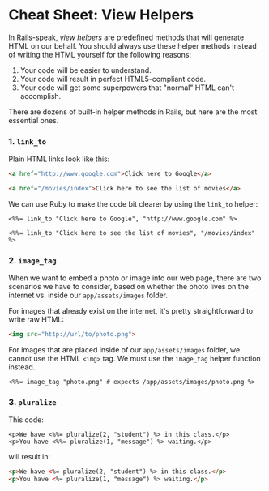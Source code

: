# Cheat Sheet: View Helpers

In Rails-speak, *view helpers* are predefined methods that will generate HTML on our behalf.  You should always use these helper methods instead of writing the HTML yourself for the following reasons:

1. Your code will be easier to understand.
1. Your code will result in perfect HTML5-compliant code.
1. Your code will get some superpowers that "normal" HTML can't accomplish.

There are dozens of built-in helper methods in Rails, but here are the most essential ones.

### 1. `link_to`

Plain HTML links look like this:

``` html
<a href="http://www.google.com">Click here to Google</a>

<a href="/movies/index">Click here to see the list of movies</a>
```

We can use Ruby to make the code bit clearer by using the `link_to` helper:

``` erb
<%%= link_to "Click here to Google", "http://www.google.com" %>

<%%= link_to "Click here to see the list of movies", "/movies/index" %>
```

### 2. `image_tag`

When we want to embed a photo or image into our web page, there are two scenarios we have to consider, based on whether the photo lives on the internet vs. inside our `app/assets/images` folder.

For images that already exist on the internet, it's pretty straightforward to write raw HTML:

``` html
<img src="http://url/to/photo.png">
```

For images that are placed inside of our `app/assets/images` folder, we cannot use the HTML `<img>` tag.  We must use the `image_tag` helper function instead.


``` erb
<%%= image_tag "photo.png" # expects /app/assets/images/photo.png %>
```

### 3. `pluralize`

This code:

``` erb
<p>We have <%%= pluralize(2, "student") %> in this class.</p>
<p>You have <%%= pluralize(1, "message") %> waiting.</p>
```

will result in:
``` html
<p>We have <%= pluralize(2, "student") %> in this class.</p>
<p>You have <%= pluralize(1, "message") %> waiting.</p>
```
